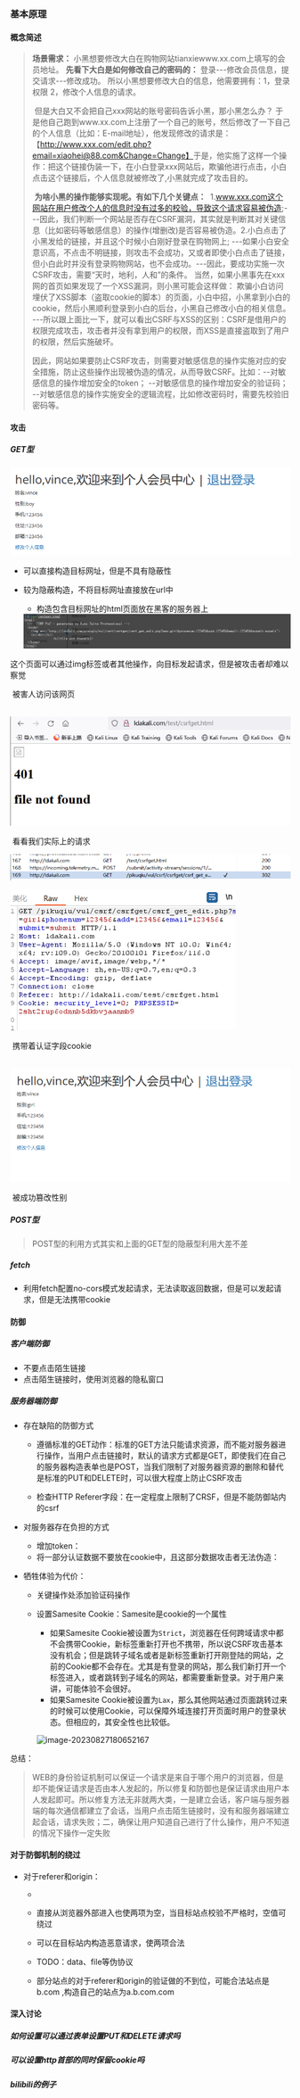 ### 基本原理

#### 概念简述

> **场景需求：**
> 小黑想要修改大白在购物网站tianxiewww.xx.com上填写的会员地址。
>                         **先看下大白是如何修改自己的密码的：**
> 登录---修改会员信息，提交请求---修改成功。
>                         所以小黑想要修改大白的信息，他需要拥有：1，登录权限 2，修改个人信息的请求。
>                     
>
> ​                        但是大白又不会把自己xxx网站的账号密码告诉小黑，那小黑怎么办？
> ​                        于是他自己跑到www.xx.com上注册了一个自己的账号，然后修改了一下自己的个人信息（比如：E-mail地址），他发现修改的请求是：
> ​                        【http://www.xxx.com/edit.php?email=xiaohei@88.com&Change=Change】
> ​                        于是，他实施了这样一个操作：把这个链接伪装一下，在小白登录xxx网站后，欺骗他进行点击，小白点击这个链接后，个人信息就被修改了,小黑就完成了攻击目的。
> ​                    
>
> ​                        **为啥小黑的操作能够实现呢。有如下几个关键点：**
> ​                        1.www.xxx.com这个网站在用户修改个人的信息时没有过多的校验，导致这个请求容易被伪造;
> ​                        ---因此，我们判断一个网站是否存在CSRF漏洞，其实就是判断其对关键信息（比如密码等敏感信息）的操作(增删改)是否容易被伪造。
> ​                        2.小白点击了小黑发给的链接，并且这个时候小白刚好登录在购物网上;
> ​                        ---如果小白安全意识高，不点击不明链接，则攻击不会成功，又或者即使小白点击了链接，但小白此时并没有登录购物网站，也不会成功。
> ​                        ---因此，要成功实施一次CSRF攻击，需要“天时，地利，人和”的条件。
> ​                        当然，如果小黑事先在xxx网的首页如果发现了一个XSS漏洞，则小黑可能会这样做：                        欺骗小白访问埋伏了XSS脚本（盗取cookie的脚本）的页面，小白中招，小黑拿到小白的cookie，然后小黑顺利登录到小白的后台，小黑自己修改小白的相关信息。
> ​                        ---所以跟上面比一下，就可以看出CSRF与XSS的区别：CSRF是借用户的权限完成攻击，攻击者并没有拿到用户的权限，而XSS是直接盗取到了用户的权限，然后实施破坏。                    
>
> ​                        因此，网站如果要防止CSRF攻击，则需要对敏感信息的操作实施对应的安全措施，防止这些操作出现被伪造的情况，从而导致CSRF。比如：
> ​                        --对敏感信息的操作增加安全的token；
> ​                        --对敏感信息的操作增加安全的验证码；
> ​                        --对敏感信息的操作实施安全的逻辑流程，比如修改密码时，需要先校验旧密码等。

#### 攻击

##### GET型

![image-20230827163242653](.\images\image-20230827163242653.png)

* 可以直接构造目标网址，但是不具有隐蔽性

* 较为隐蔽构造，不将目标网址直接放在url中

  * 构造包含目标网址的html页面放在黑客的服务器上

  <img src=".\images\image-20230827163017900.png" alt="image-20230827163017900"  />

​			这个页面可以通过img标签或者其他操作，向目标发起请求，但是被攻击者却难以察觉

​			被害人访问该网页

​			![image-20230827163559406](.\images\image-20230827163559406.png)

​			看看我们实际上的请求

![image-20230827163815389](.\images\image-20230827163815389.png)

![image-20230827163833273](.\images\image-20230827163833273.png)

​		携带着认证字段cookie

​		![image-20230827163920875](.\images\image-20230827163920875.png)

​		被成功篡改性别

##### POST型

> POST型的利用方式其实和上面的GET型的隐蔽型利用大差不差

##### fetch

* 利用fetch配置no-cors模式发起请求，无法读取返回数据，但是可以发起请求，但是无法携带cookie

#### 防御

##### 客户端防御

* 不要点击陌生链接
* 点击陌生链接时，使用浏览器的隐私窗口

##### 服务器端防御

* 存在缺陷的防御方式

  * 遵循标准的GET动作：标准的GET方法只能请求资源，而不能对服务器进行操作，当用户点击链接时，默认的请求方式都是GET，即使我们在自己的服务器构造表单也是POST，当我们限制了对服务器资源的删除和替代是标准的PUT和DELETE时，可以很大程度上防止CSRF攻击

  * 检查HTTP Referer字段：在一定程度上限制了CRSF，但是不能防御站内的csrf

* 对服务器存在负担的方式

  * 增加token：
  * 将一部分认证数据不要放在cookie中，且这部分数据攻击者无法伪造：

* 牺牲体验为代价：

  * 关键操作处添加验证码操作

  * 设置Samesite Cookie：Samesite是cookie的一个属性

    * 如果Samesite Cookie被设置为`Strict`，浏览器在任何跨域请求中都不会携带Cookie，新标签重新打开也不携带，所以说CSRF攻击基本没有机会；但是跳转子域名或者是新标签重新打开刚登陆的网站，之前的Cookie都不会存在。尤其是有登录的网站，那么我们新打开一个标签进入，或者跳转到子域名的网站，都需要重新登录。对于用户来讲，可能体验不会很好。
    * 如果Samesite Cookie被设置为`Lax`，那么其他网站通过页面跳转过来的时候可以使用Cookie，可以保障外域连接打开页面时用户的登录状态。但相应的，其安全性也比较低。

    ![image-20230827180652167](D:\安全\文档\webSecurityNotes\web漏洞学习\JSONP和JSON劫持\images\image-20230827180652167.png)

总结：

> WEB的身份验证机制可以保证一个请求是来自于哪个用户的浏览器，但是却不能保证请求是否由本人发起的，所以修复和防御也是保证请求由用户本人发起即可。所以修复方法无非就两大类，一是建立会话，客户端与服务器端的每次通信都建立了会话，当用户点击陌生链接时，没有和服务器端建立起会话，请求失败；二，确保让用户知道自己进行了什么操作，用户不知道的情况下操作一定失败

#### 对于防御机制的绕过

* 对于referer和origin：

  * <meta name="referrer" content="never"><!-- 可以使两项为空，当目标站点校验不严格时 -->

  * 直接从浏览器外部进入也使两项为空，当目标站点校验不严格时，空值可绕过
  * 可以在目标站内构造恶意请求，使两项合法
  * TODO：data、file等伪协议
  * 部分站点的对于referer和origin的验证做的不到位，可能合法站点是b.com ,构造自己的站点为a.b.com.com

#### 深入讨论

##### 如何设置可以通过表单设置PUT和DELETE请求吗

##### 可以设置http首部的同时保留cookie吗

##### bilibili的例子